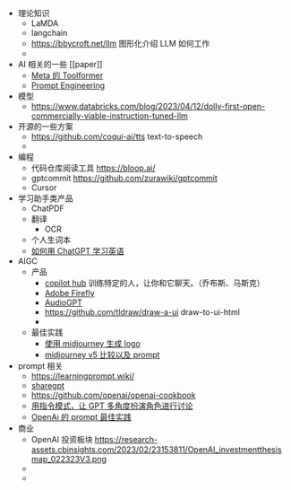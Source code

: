 - 理论知识
	- LaMDA
	- langchain
	- https://bbycroft.net/llm 图形化介绍 LLM 如何工作
	-
- AI 相关的一些 [[paper]]
	- [Meta 的 Toolformer](https://arxiv.org/abs/2302.04761)
	- [Prompt Engineering](https://arxiv.org/abs/2305.10601)
- 模型
	- https://www.databricks.com/blog/2023/04/12/dolly-first-open-commercially-viable-instruction-tuned-llm
- 开源的一些方案
	- https://github.com/coqui-ai/tts  text-to-speech
	-
- 编程
	- 代码仓库阅读工具 https://bloop.ai/
	- gptcommit https://github.com/zurawiki/gptcommit
	- Cursor
- 学习助手类产品
	- ChatPDF
	- 翻译
		- OCR
	- 个人生词本
	- [如何用 ChatGPT 学习英语](https://www.youtube.com/watch?v=-IBxIXBaei8&t=3s)
- AIGC
	- 产品
		- [copilot hub](https://app.copilothub.co/) 训练特定的人，让你和它聊天。（乔布斯、马斯克）
		- [Adobe Firefly](https://firefly.adobe.com/generate/images)
		- [AudioGPT](https://twitter.com/dotey/status/1651745422103248897)
		- https://github.com/tldraw/draw-a-ui draw-to-ui-html
		-
	- 最佳实践
		- [使用 midjourney 生成 logo](https://www.ebaqdesign.com/blog/midjourney-logo-design#do45l)
		- [midjourney v5 比较以及 prompt](https://medium.com/@catmus2048/midjourney-v5-%E6%AF%94-v4-%E6%9B%B4%E5%A5%BD%E5%90%97-%E7%BB%BC%E5%90%88%E8%AF%84%E6%B5%8B-prompt-%E5%85%A8%E5%85%AC%E5%BC%80-bd8a1d909867)
- prompt 相关
	- https://learningprompt.wiki/
	- [sharegpt](https://sharegpt.com/)
	- https://github.com/openai/openai-cookbook
	- [用指令模式，让 GPT 多角度扮演角色进行讨论]( https://twitter.com/Scobleizer/status/1651370329267396608)
	- [OpenAi 的 prompt 最佳实践](https://platform.openai.com/docs/guides/prompt-engineering)
- 商业
	- OpenAI 投资板块 https://research-assets.cbinsights.com/2023/02/23153811/OpenAI_investmentthesismap_022323V3.png
	-
	-